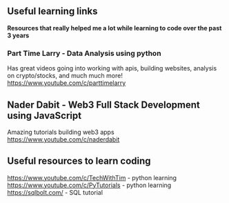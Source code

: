 ## Useful learning links

**Resources that really helped me a lot while learning to code over the past 3 years**<br/>
### Part Time Larry - Data Analysis using python
Has great videos going into working with apis, building websites, analysis on crypto/stocks, and much much more!<br/>
https://www.youtube.com/c/parttimelarry <br/>
## Nader Dabit - Web3 Full Stack Development using JavaScript
Amazing tutorials building web3 apps <br/>
https://www.youtube.com/c/naderdabit <br/>
## Useful resources to learn coding
https://www.youtube.com/c/TechWithTim - python learning <br/>
https://www.youtube.com/c/PyTutorials - python learning <br/>
https://sqlbolt.com/ - SQL tutorial
